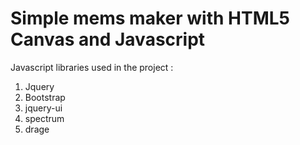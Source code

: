 # Simple mems maker with HTML5 Canvas and Javascript
Javascript libraries used in the project :
1. Jquery
2. Bootstrap
3. jquery-ui
4. spectrum
5. drage
